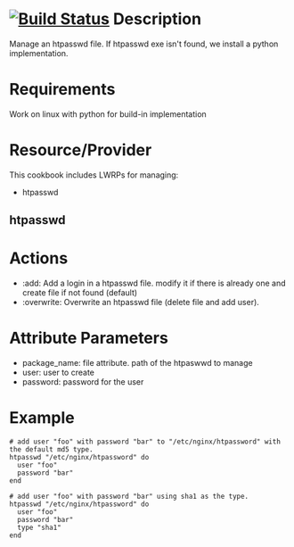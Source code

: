 [![Build Status](https://travis-ci.org/Youscribe/htpasswd-cookbook.png)](https://travis-ci.org/Youscribe/htpasswd-cookbook)
Description
===========

Manage an htpasswd file.
If htpasswd exe isn't found, we install a python implementation.

Requirements
============

Work on linux with python for build-in implementation

Resource/Provider
=================

This cookbook includes LWRPs for managing:
* htpasswd

htpasswd
--------

# Actions

- :add: Add a login in a htpasswd file. modify it if there is already one and create file if not found (default)
- :overwrite: Overwrite an htpasswd file (delete file and add user).

# Attribute Parameters

- package_name: file attribute. path of the htpaswwd to manage
- user: user to create
- password: password for the user

# Example
    # add user "foo" with password "bar" to "/etc/nginx/htpassword" with the default md5 type.
    htpasswd "/etc/nginx/htpassword" do
      user "foo"
      password "bar"
    end

    # add user "foo" with password "bar" using sha1 as the type.
    htpasswd "/etc/nginx/htpassword" do
      user "foo"
      password "bar"
      type "sha1"
    end

